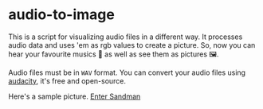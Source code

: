 # audio-to-image

This is a script for visualizing audio files in a different way. It processes audio data and uses 'em as rgb values to create a picture.
So, now you can hear your favourite musics 🎵 as well as see them as pictures 🖼. 

Audio files must be in `WAV` format. You can convert your audio files using [audacity](https://www.audacityteam.org/), it's free and open-source.

Here's a sample picture. [Enter Sandman](https://drive.google.com/file/d/1goaWdPFxDDWLbsmIBCiAtU_lbQ_ww8ok/view?usp=sharing)
